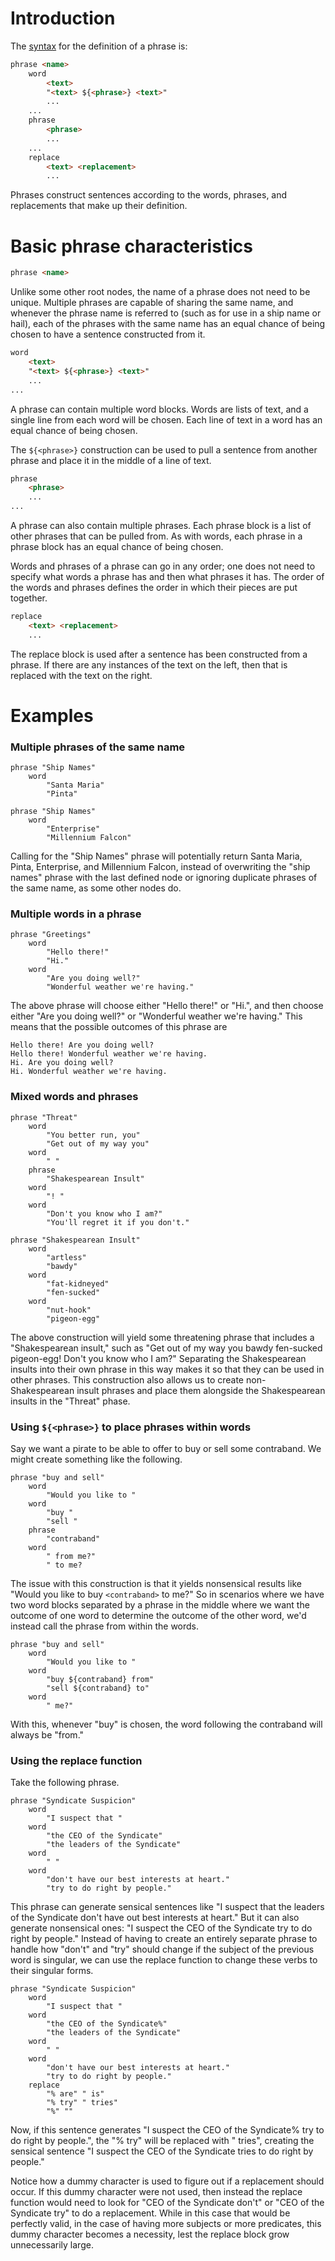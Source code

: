# Introduction

The [syntax](DataFormat#grammar-specifications) for the definition of a phrase is:

```html
phrase <name>
	word
		<text>
		"<text> ${<phrase>} <text>"
		...
	...
	phrase
		<phrase>
		...
	...
	replace
		<text> <replacement>
		...
```

Phrases construct sentences according to the words, phrases, and replacements that make up their definition.

# Basic phrase characteristics

```html
phrase <name>
```

Unlike some other root nodes, the name of a phrase does not need to be unique. Multiple phrases are capable of sharing the same name, and whenever the phrase name is referred to (such as for use in a ship name or hail), each of the phrases with the same name has an equal chance of being chosen to have a sentence constructed from it.

```html
word
	<text>
	"<text> ${<phrase>} <text>"
	...
...
```

A phrase can contain multiple word blocks. Words are lists of text, and a single line from each word will be chosen. Each line of text in a word has an equal chance of being chosen.

The `${<phrase>}` construction can be used to pull a sentence from another phrase and place it in the middle of a line of text.

```html
phrase
	<phrase>
	...
...
```

A phrase can also contain multiple phrases. Each phrase block is a list of other phrases that can be pulled from. As with words, each phrase in a phrase block has an equal chance of being chosen.

Words and phrases of a phrase can go in any order; one does not need to specify what words a phrase has and then what phrases it has. The order of the words and phrases defines the order in which their pieces are put together.

```html
replace
	<text> <replacement>
	...
```

The replace block is used after a sentence has been constructed from a phrase. If there are any instances of the text on the left, then that is replaced with the text on the right.

# Examples

### Multiple phrases of the same name

```
phrase "Ship Names"
	word
		"Santa Maria"
		"Pinta"

phrase "Ship Names"
	word
		"Enterprise"
		"Millennium Falcon"
```

Calling for the "Ship Names" phrase will potentially return Santa Maria, Pinta, Enterprise, and Millennium Falcon, instead of overwriting the "ship names" phrase with the last defined node or ignoring duplicate phrases of the same name, as some other nodes do.

### Multiple words in a phrase

```
phrase "Greetings"
	word
		"Hello there!"
		"Hi."
	word
		"Are you doing well?"
		"Wonderful weather we're having."
```

The above phrase will choose either "Hello there!" or "Hi.", and then choose either "Are you doing well?" or "Wonderful weather we're having." This means that the possible outcomes of this phrase are

```
Hello there! Are you doing well?
Hello there! Wonderful weather we're having.
Hi. Are you doing well?
Hi. Wonderful weather we're having.
```

### Mixed words and phrases

```
phrase "Threat"
	word
		"You better run, you"
		"Get out of my way you"
	word
		" "
	phrase
		"Shakespearean Insult"
	word
		"! "
	word
		"Don't you know who I am?"
		"You'll regret it if you don't."
	
phrase "Shakespearean Insult"
	word
		"artless"
		"bawdy"
	word
		"fat-kidneyed"
		"fen-sucked"
	word
		"nut-hook"
		"pigeon-egg"
```

The above construction will yield some threatening phrase that includes a "Shakespearean insult," such as "Get out of my way you bawdy fen-sucked pigeon-egg! Don't you know who I am?" Separating the Shakespearean insults into their own phrase in this way makes it so that they can be used in other phrases. This construction also allows us to create non-Shakespearean insult phrases and place them alongside the Shakespearean insults in the "Threat" phase.

### Using `${<phrase>}` to place phrases within words

Say we want a pirate to be able to offer to buy or sell some contraband. We might create something like the following.
```
phrase "buy and sell"
	word
		"Would you like to "
	word
		"buy "
		"sell "
	phrase
		"contraband"
	word
		" from me?"
		" to me?
```
	
The issue with this construction is that it yields nonsensical results like "Would you like to buy `<contraband>` to me?" So in scenarios where we have two word blocks separated by a phrase in the middle where we want the outcome of one word to determine the outcome of the other word, we'd instead call the phrase from within the words.

```
phrase "buy and sell"
	word
		"Would you like to "
	word
		"buy ${contraband} from"
		"sell ${contraband} to"
	word
		" me?"
```

With this, whenever "buy" is chosen, the word following the contraband will always be "from."

### Using the replace function

Take the following phrase.

```
phrase "Syndicate Suspicion"
	word
		"I suspect that "
	word
		"the CEO of the Syndicate"
		"the leaders of the Syndicate"
	word
		" "
	word
		"don't have our best interests at heart."
		"try to do right by people."
```

This phrase can generate sensical sentences like "I suspect that the leaders of the Syndicate don't have out best interests at heart." But it can also generate nonsensical ones: "I suspect the CEO of the Syndicate try to do right by people." Instead of having to create an entirely separate phrase to handle how "don't" and "try" should change if the subject of the previous word is singular, we can use the replace function to change these verbs to their singular forms.

```
phrase "Syndicate Suspicion"
	word
		"I suspect that "
	word
		"the CEO of the Syndicate%"
		"the leaders of the Syndicate"
	word
		" "
	word
		"don't have our best interests at heart."
		"try to do right by people."
	replace
		"% are" " is"
		"% try" " tries"
		"%" ""
```

Now, if this sentence generates "I suspect the CEO of the Syndicate% try to do right by people.", the "% try" will be replaced with " tries", creating the sensical sentence "I suspect the CEO of the Syndicate tries to do right by people."

Notice how a dummy character is used to figure out if a replacement should occur. If this dummy character were not used, then instead the replace function would need to look for "CEO of the Syndicate don't" or "CEO of the Syndicate try" to do a replacement. While in this case that would be perfectly valid, in the case of having more subjects or more predicates, this dummy character becomes a necessity, lest the replace block grow unnecessarily large.
